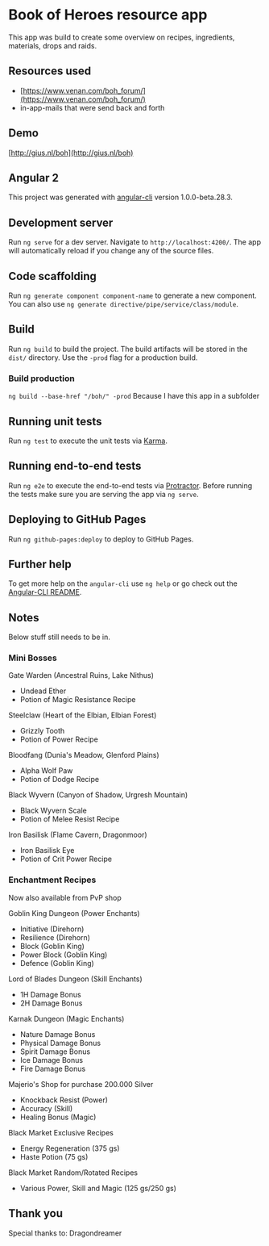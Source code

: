 # Book of Heroes resource app
This app was build to create some overview on recipes, ingredients, materials, drops and raids.

## Resources used
- [https://www.venan.com/boh_forum/](https://www.venan.com/boh_forum/)
- in-app-mails that were send back and forth

## Demo
[http://gius.nl/boh](http://gius.nl/boh)

## Angular 2
This project was generated with [angular-cli](https://github.com/angular/angular-cli) version 1.0.0-beta.28.3.

## Development server
Run `ng serve` for a dev server. Navigate to `http://localhost:4200/`. The app will automatically reload if you change any of the source files.

## Code scaffolding

Run `ng generate component component-name` to generate a new component. You can also use `ng generate directive/pipe/service/class/module`.

## Build

Run `ng build` to build the project. The build artifacts will be stored in the `dist/` directory. Use the `-prod` flag for a production build.

### Build production
`ng build --base-href "/boh/" -prod` Because I have this app in a subfolder

## Running unit tests

Run `ng test` to execute the unit tests via [Karma](https://karma-runner.github.io).

## Running end-to-end tests

Run `ng e2e` to execute the end-to-end tests via [Protractor](http://www.protractortest.org/).
Before running the tests make sure you are serving the app via `ng serve`.

## Deploying to GitHub Pages

Run `ng github-pages:deploy` to deploy to GitHub Pages.

## Further help

To get more help on the `angular-cli` use `ng help` or go check out the [Angular-CLI README](https://github.com/angular/angular-cli/blob/master/README.md).

## Notes
Below stuff still needs to be in.

### Mini Bosses
Gate Warden
(Ancestral Ruins, Lake Nithus)
- Undead Ether
- Potion of Magic Resistance Recipe

Steelclaw
(Heart of the Elbian, Elbian Forest)
- Grizzly Tooth
- Potion of Power Recipe

Bloodfang
(Dunia's Meadow, Glenford Plains)
- Alpha Wolf Paw
- Potion of Dodge Recipe

Black Wyvern
(Canyon of Shadow, Urgresh Mountain)
- Black Wyvern Scale
- Potion of Melee Resist Recipe

Iron Basilisk
(Flame Cavern, Dragonmoor)
- Iron Basilisk Eye
- Potion of Crit Power Recipe

### Enchantment Recipes
Now also available from PvP shop

Goblin King Dungeon (Power Enchants)
- Initiative (Direhorn)
- Resilience (Direhorn)
- Block (Goblin King)
- Power Block (Goblin King)
- Defence (Goblin King)

Lord of Blades Dungeon (Skill Enchants)
- 1H Damage Bonus
- 2H Damage Bonus

Karnak Dungeon (Magic Enchants)
- Nature Damage Bonus
- Physical Damage Bonus
- Spirit Damage Bonus
- Ice Damage Bonus
- Fire Damage Bonus

Majerio's Shop for purchase 200.000 Silver
- Knockback Resist (Power)
- Accuracy (Skill)
- Healing Bonus (Magic)

Black Market Exclusive Recipes
- Energy Regeneration (375 gs)
- Haste Potion (75 gs)

Black Market Random/Rotated Recipes
- Various Power, Skill and Magic (125 gs/250 gs)



## Thank you
Special thanks to: Dragondreamer
